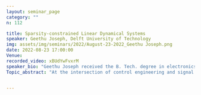 ```yaml
---
layout: seminar_page
category: ""
n: 112

title: Sparsity-constrained Linear Dynamical Systems
speaker: Geethu Joseph, Delft University of Technology
img: assets/img/seminars/2022/August-23-2022_Geethu Joseph.png
date: 2022-08-23 17:00:00 
Venue: 
recorded_video: xBUdYwFvxrM
speaker_bio: "Geethu Joseph received the B. Tech. degree in electronics and communication engineering from the National Institute of Technology, Calicut, India, in 2011, and the M. E. degree in signal processing and the Ph.D. degree in electrical communication engineering (ECE) from the Indian Institute of Science (IISc), Bangalore, in 2014 and 2019, respectively. She was a postdoctoral fellow with the department of electrical engineering and computer science, Syracuse University, NY, USA, from 2019 to 2021. She is currently an assistant professor in the circuits and systems group at the Delft University of Technology, Delft, Netherlands.  Her research interests include statistical signal processing, network control, and machine learning. She holds 20+ peer-reviewed publications in the fields of signal processing, communications, and control theory. Dr. Joseph was awarded the Prof. I. S. N. Murthy Medal in 2014 for being the best M. E. (signal processing) student in the ECE dept., IISc, the 2020 SPCOM Best Doctoral Dissertation Award, and the Seshagiri Kaikini Medal for the best Ph.D. thesis of the ECE dept., at IISc for the year 2019-'20." 
Topic_abstract: "At the intersection of control engineering and signal processing sits the upcoming field of sparse control and state estimation of linear dynamical systems. It deals with linear dynamical systems with states or control inputs having a few nonzero entries compared to their dimensions. Several networks that model phenomena like disease or epidemic spreading in the human society, air or water pollution, and viruses spreading in computer and mobile phone networks are known to have a sparse initialization. Similarly, constraining the inputs to be sparse is often necessary to select a small subset of the available sensors or actuators at each time instant due to energy, bandwidth, or physical network constraints. Bringing together research from the classical control theory and compressed sensing, the talk presents a comprehensive overview and critical insights into the conceptual foundations of sparsity-constrained systems, including the formulation, theory, and algorithms."


---
```


